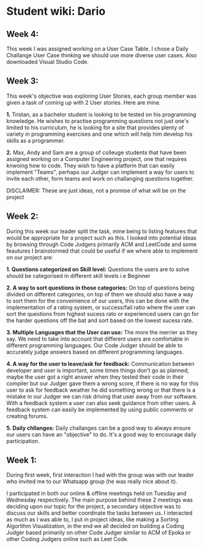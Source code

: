 # Student wiki: Dario

## Week 4:
This week I was assigned working on a User Case Table. I chose a Daily Challange User Case thinking we should use more diverse user cases. Also downloaded Visual Studio Code.

## Week 3:
This week's objective was exploring User Stories, each group member was given a task of coming up with 2 User stories. Here are mine.

**1.** Tristan, as a bachelor student is looking to be tested on his programming knowledge. He wishes to practise programming questions not just one's limited to his curriculum, he is looking for a site that provides plenty of variety in programming exercises and one which will help him develop his skills as a programmer.

**2.** Max, Andy and Sam are a group of colleuge students that have been assigned working on a Computer Engineering project, one that requires knwoing how to code. They wish to have a platform that can easily implement "Teams", perhaps our Judger can implement a way for users to invite each other, form teams and work on challanging questions together.

DISCLAIMER: These are just ideas, not a promise of what will be on the project

## Week 2:
During this week our leader split the task, mine being to listing features that would be appropriate for a project such as this. I looked into potential ideas by browsing through Code Judgers primarily ACM and LeetCode and some feautures I brainstormed that could be useful if we where able to implement on our project are:

**1. Questions categorized on Skill level:** 
Questions the users are to solve should be categorised in different skill levels i.e Beginner

**2. A way to sort questions in those categories:**
On top of questions being divided on different categories, on top of them we should also have a way to sort them for the conveinience of our users, this can be done with the implementation of a rating system, or success/fail ratio where the user can sort the questions from highest sucess rato or experienced users can go for the harder questions off the bat and sort based on the lowest sucess rate.

**3. Multiple Languages that the User can use:**
The more the merrier as they say. We need to take into account that different users are comfortable in different programming languages. Our Code Judger should be able to accurately judge answers based on different programming languages.

**4. A way for the user to leave/ask for feedback:**
Communication between developer and user is important, some times things don't go as planned, maybe the user got a right answer when they tested their code in their compiler but our Judger gave them a wrong score, if there is no way for this user to ask for feedback weather he did something wrong or that there is a mistake in our Judger we can risk driving that user away from our software. With a feedback system a user can also seek guidance from other users. A feedback system can easily be implemented by using public comments or creating forums.

**5. Daily chllanges:**
Daily challanges can be a good way to always ensure our users can have an "objective" to do. It's a good way to encourage daily participation.

## Week 1:
During first week, first interaction I had with the group was with our leader who invited me to our Whatsapp group (he was really nice about it).

I participated in both our online & offline meetings held on Tuesday and Wednesday respectively. The main purpose behind these 2 meetings was deciding upon our topic for the project, a secondary objective was to discuss our skills and better coordinate the tasks between us. I interacted as much as I was able to, I put in project ideas, like making a Sorting Algorithm Visualization, in the end we all decided on building a Coding Judger based primarily on other Code Judger similar to ACM of Epoka or other Coding Judgers online such as Leet Code.